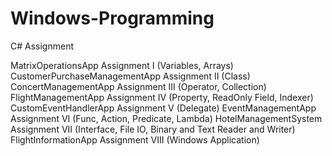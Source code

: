 # Windows-Programming
C# Assignment


MatrixOperationsApp Assignment I (Variables, Arrays)
CustomerPurchaseManagementApp Assignment II (Class)
ConcertManagementApp Assignment III (Operator, Collection)
FlightManagementApp Assignment IV (Property, ReadOnly Field, Indexer)
CustomEventHandlerApp Assignment V (Delegate)
EventManagementApp Assignment VI (Func, Action, Predicate, Lambda)
HotelManagementSystem Assignment VII (Interface, File IO, Binary and Text Reader and Writer)
FlightInformationApp Assignment VIII (Windows Application)
